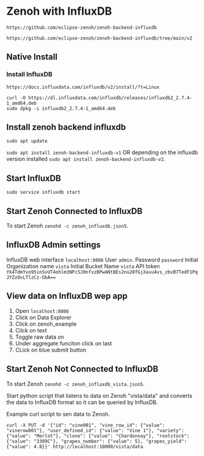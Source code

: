 # Zenoh with InfluxDB
`https://github.com/eclipse-zenoh/zenoh-backend-influxdb`

`https://github.com/eclipse-zenoh/zenoh-backend-influxdb/tree/main/v2`

## Native Install

### Install InfluxDB
`https://docs.influxdata.com/influxdb/v2/install/?t=Linux`

```
curl -O https://dl.influxdata.com/influxdb/releases/influxdb2_2.7.4-1_amd64.deb
sudo dpkg -i influxdb2_2.7.4-1_amd64.deb
```

## Install zenoh backend influxdb
`sudo apt update`

`sudo apt install zenoh-backend-influxdb-v1` OR depending on the influxdb version installed `sudo apt install zenoh-backend-influxdb-v2`.


## Start InfluxDB
`sudo service influxdb start`

## Start Zenoh Connected to InfluxDB

To start Zenoh `zenohd -c zenoh_influxdb.json5`.

## InfluxDB Admin settings
InfluxDB web interface `localhost:8086`
User `admin`.
Password `password`
Initial Organization name `vista`
Initial Bucket Name `vista`
API token `Yk4TdmYvo95inSvUT4ohlm3NPcSJ0nfvzBPwANtBEs2nu28fGjXauu4vs_zbvB7TedF1PqJYZzOvLTlzCz-GbA==`

## View data on InfluxDB wep app
1. Open `localhost:8086`
2. Click on Data Explorer
3. Click on zenoh_example
4. Cilck on text
5. Toggle raw data on
6. Under aggregate funciton click on last
7. CLick on blue submit button

## Start Zenoh Not Connected to InfluxDB

To start Zenoh `zenohd -c zenoh_influxdb_vista.json5`.

Start python script that listens to data on Zenoh "vista/data" and converts the data to InfluxDB format so it can be queried by InfluxDB.

Example curl script to sen data to Zenoh.
```
curl -X PUT -d '{"id": "vine001", "vine_row_id": {"value": "vinerow001"}, "user_defined_id": {"value": "Vine 1"}, "variety": {"value": "Merlot"}, "clone": {"value": "Chardonnay"}, "rootstock": {"value": "3309C"}, "grapes_number": {"value": 5}, "grapes_yield": {"value": 4.8}}' http://localhost:10000/vista/data
```